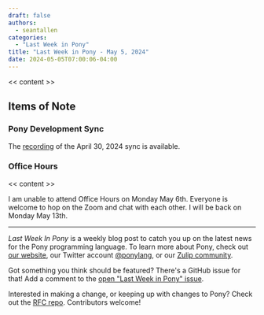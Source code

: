 ```yaml
---
draft: false
authors:
  - seantallen
categories:
  - "Last Week in Pony"
title: "Last Week in Pony - May 5, 2024"
date: 2024-05-05T07:00:06-04:00
---
```


<< content >>

<!-- more -->

## Items of Note

### Pony Development Sync

The [recording](https://vimeo.com/<<content>>) of the April 30, 2024 sync is available.

### Office Hours

<< content >>

I am unable to attend Office Hours on Monday May 6th. Everyone is welcome to hop on the Zoom and chat with each other. I will be back on Monday May 13th.

---

_Last Week In Pony_ is a weekly blog post to catch you up on the latest news for the Pony programming language. To learn more about Pony, check out [our website](https://ponylang.io), our Twitter account [@ponylang](https://twitter.com/ponylang), or our [Zulip community](https://ponylang.zulipchat.com).

Got something you think should be featured? There's a GitHub issue for that! Add a comment to the [open "Last Week in Pony" issue](https://github.com/ponylang/ponylang.github.io/issues?q=is%3Aissue+is%3Aopen+label%3Alast-week-in-pony).

Interested in making a change, or keeping up with changes to Pony? Check out the [RFC repo](https://github.com/ponylang/rfcs). Contributors welcome!
